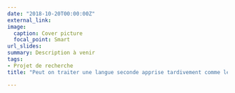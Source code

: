 ```yaml
---
date: "2018-10-20T00:00:00Z"
external_link:
image:
  caption: Cover picture
  focal_point: Smart
url_slides: 
summary: Description à venir
tags:
- Projet de recherche
title: "Peut on traiter une langue seconde apprise tardivement comme les locuteurs natifs?"

---
```



